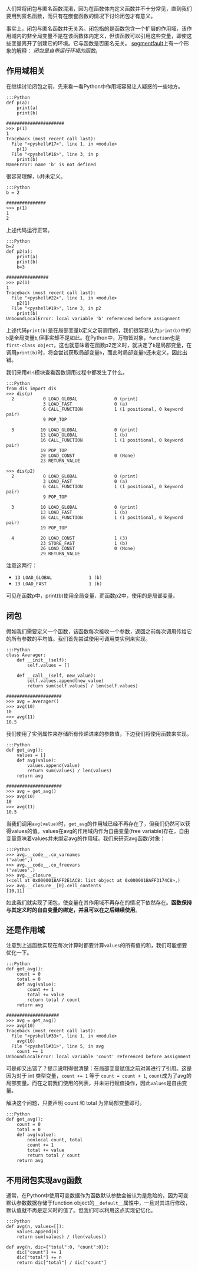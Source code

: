 人们常将闭包与匿名函数混淆，因为在函数体内定义函数并不十分常见，直到我们要用到匿名函数，而只有在嵌套函数的情况下讨论闭包才有意义。

事实上，闭包与匿名函数并无关系。闭包指的是函数包含一个扩展的作用域，该作用域内的非全局变量不是在该函数体内定义，但该函数可以引用这些变量，即使这些变量离开了创建它的环境。它与函数是否匿名无关。
[segmentfault](https://segmentfault.com/q/1010000007578832)上有一个形象的解释：
*闭包是自带运行环境的函数*。

## 作用域相关

在继续讨论闭包之前，先来看一看Python中作用域容易让人疑惑的一些地方。

    :::Python
    def p(a):
        print(a)
        print(b)
    
    ######################
    >>> p(1)
    1
    Traceback (most recent call last):
      File "<pyshell#17>", line 1, in <module>
        p(1)
      File "<pyshell#16>", line 3, in p
        print(b)
    NameError: name 'b' is not defined

很容易理解，`b`并未定义。

    :::Python
    b = 2

    ###############
    >>> p(1)
    1
    2
    
上述代码运行正常。

    :::Python
    b=2
    def p2(a):
        print(a)
        print(b)
        b=3

    ################
    >>> p2(1)
    1
    Traceback (most recent call last):
      File "<pyshell#22>", line 1, in <module>
        p2(1)
      File "<pyshell#19>", line 3, in p2
        print(b)
    UnboundLocalError: local variable 'b' referenced before assignment

上述代码`print(b)`是在局部变量b定义之前调用的，我们很容易认为`print(b)`中的`b`是全局变量`b`,但事实却不是如此。在Python中，万物皆对象，`function`也是`first-class object`，这也就意味着在函数p2定义时，就决定了`b`是局部变量，在调用`print(b)`时，将会尝试获取局部变量`b`，而此时局部变量`b`还未定义，因此出错。

我们来用`dis`模块查看函数调用过程中都发生了什么。

    :::Python
    from dis import dis
    >>> dis(p)
      2           0 LOAD_GLOBAL              0 (print)
                  3 LOAD_FAST                0 (a)
                  6 CALL_FUNCTION            1 (1 positional, 0 keyword pair)
                  9 POP_TOP
    
      3          10 LOAD_GLOBAL              0 (print)
                 13 LOAD_GLOBAL              1 (b)
                 16 CALL_FUNCTION            1 (1 positional, 0 keyword pair)
                 19 POP_TOP
                 20 LOAD_CONST               0 (None)
                 23 RETURN_VALUE

    >>> dis(p2)
      2           0 LOAD_GLOBAL              0 (print)
                  3 LOAD_FAST                0 (a)
                  6 CALL_FUNCTION            1 (1 positional, 0 keyword pair)
                  9 POP_TOP
    
      3          10 LOAD_GLOBAL              0 (print)
                 13 LOAD_FAST                1 (b)
                 16 CALL_FUNCTION            1 (1 positional, 0 keyword pair)
                 19 POP_TOP
    
      4          20 LOAD_CONST               1 (3)
                 23 STORE_FAST               1 (b)
                 26 LOAD_CONST               0 (None)
                 29 RETURN_VALUE

注意这两行：

+ `13 LOAD_GLOBAL              1 (b)`
+ `13 LOAD_FAST                1 (b)`

可见在函数p中，print(b)使用全局变量，而函数p2中，使用的是局部变量。

## 闭包

假如我们需要定义一个函数，该函数每次接收一个参数，返回之前每次调用传给它的所有参数的平均值。我们首先尝试使用可调用类实例来实现。

    :::Python
    class Averager:
        def __init__(self):
            self.values = []
        
        def __call__(self, new_value):
            self.values.append(new_value)
            return sum(self.values) / len(self.values)

    #####################
    >>> avg = Averager()
    >>> avg(10)
    10
    >>> avg(11)
    10.5

我们使用了实例属性来存储所有传递进来的参数值，下边我们将使用函数来实现。

    :::Python
    def get_avg():
        values = []
        def avg(value):
            values.append(value)
            return sum(values) / len(values)
        return avg
    
    #####################
    >>> avg = get_avg()
    >>> avg(10)
    10
    >>> avg(11)
    10.5

当我们调用`avg(value)`时，`get_avg`的作用域已经不再存在了，但我们仍然可以获得values的值。values在avg的作用域内作为自由变量(free variable)存在，自由变量意味着values并未绑定avg的作用域。我们来研究avg函数/对象：

    :::Python
    >>> avg.__code__.co_varnames
    ('value',)
    >>> avg.__code__.co_freevars
    ('values',)
    >>> avg.__closure__
    (<cell at 0x000001BAFF2E1AC8: list object at 0x000001BAFF3174C8>,)
    >>> avg.__closure__[0].cell_contents
    [10,11]

如此我们就实现了闭包，使变量在其作用域不再存在的情况下依然存在。**函数保持与其定义时的自由变量的绑定，并且可以在之后继续使用**。

## 还是作用域

注意到上述函数实现在每次计算时都要计算`values`的所有值的和，我们可能想要优化一下。

    :::Python
    def get_avg():
        count = 0
        total = 0
        def avg(value):
            count += 1
            total += value
            return total / count
        return avg

    ####################
    >>> avg = get_avg()
    >>> avg(10)
    Traceback (most recent call last):
      File "<pyshell#33>", line 1, in <module>
        avg(10)
      File "<pyshell#31>", line 5, in avg
        count += 1
    UnboundLocalError: local variable 'count' referenced before assignment

可是却又出错了？提示说明得很清楚：在局部变量赋值之前对其进行了引用。这是因为对于 int 类型变量，`count += 1` 等于 `count = count + 1`, `count`成为了avg的局部变量。而在之前我们使用的列表，并未进行赋值操作，因此`values`是自由变量。

解决这个问题，只要声明 count 和 total 为非局部变量即可。

    :::Python
    def get_avg():
        count = 0
        total = 0
        def avg(value):
            nonlocal count, total
            count += 1
            total += value
            return total / count
        return avg

## 不用闭包实现avg函数

通常，在Python中使用可变数据作为函数默认参数会被认为是危险的，因为可变默认参数数据存储于function object的`__default__`属性中，一旦对其进行修改，默认值就不再是定义时的值了。但我们可以利用这点实现记忆化。

    :::Python
    def avg(n, values=[]):
        values.append(n)
        return sum(values) / (len(values))

    def avg(n, dic={"total":0, "count":0}):
        dic["count"] += 1
        dic["total"] += n
        return dic["total"] / dic["count"]